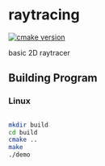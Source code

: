 # raytracing

[![cmake version](https://img.shields.io/badge/cmake-v3.21.1-blue)](https://cmake.org/download/)

basic 2D raytracer 

## Building Program

### Linux

```sh

mkdir build
cd build
cmake ..
make
./demo

```

